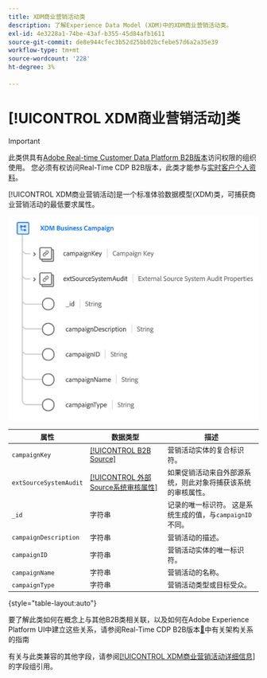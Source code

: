 ```yaml
---
title: XDM商业营销活动类
description: 了解Experience Data Model (XDM)中的XDM商业营销活动类。
exl-id: 4e3228a1-74be-43af-b355-45d84afb1611
source-git-commit: de8e944cfec3b52d25bb02bcfebe57d6a2a35e39
workflow-type: tm+mt
source-wordcount: '228'
ht-degree: 3%

---
```


# [!UICONTROL XDM商业营销活动]类

>[!IMPORTANT]
>
>此类供具有[Adobe Real-time Customer Data Platform B2B版本](../../../rtcdp/b2b-overview.md)访问权限的组织使用。 您必须有权访问Real-Time CDP B2B版本，此类才能参与[实时客户个人资料](../../../profile/home.md)。

[!UICONTROL XDM商业营销活动]是一个标准体验数据模型(XDM)类，可捕获商业营销活动的最低要求属性。

![ XDM商业营销活动类在UI中显示的结构](../../images/classes/b2b/business-campaign.png)

| 属性 | 数据类型 | 描述 |
| --- | --- | --- |
| `campaignKey` | [[!UICONTROL B2B Source]](../../data-types/b2b-source.md) | 营销活动实体的复合标识符。 |
| `extSourceSystemAudit` | [[!UICONTROL 外部Source系统审核属性]](../../data-types/external-source-system-audit-attributes.md) | 如果促销活动来自外部源系统，则此对象将捕获该系统的审核属性。 |
| `_id` | 字符串 | 记录的唯一标识符。 这是系统生成的值，与`campaignID`不同。 |
| `campaignDescription` | 字符串 | 营销活动的描述。 |
| `campaignID` | 字符串 | 营销活动实体的唯一标识符。 |
| `campaignName` | 字符串 | 营销活动的名称。 |
| `campaignType` | 字符串 | 营销活动类型或目标受众。 |

{style="table-layout:auto"}

要了解此类如何在概念上与其他B2B类相关联，以及如何在Adobe Experience Platform UI中建立这些关系，请参阅Real-Time CDP B2B版本[&#128279;](../../tutorials/relationship-b2b.md)中有关架构关系的指南

有关与此类兼容的其他字段，请参阅[[!UICONTROL XDM商业营销活动详细信息]](../../field-groups/b2b-campaign/details.md)的字段组引用。
